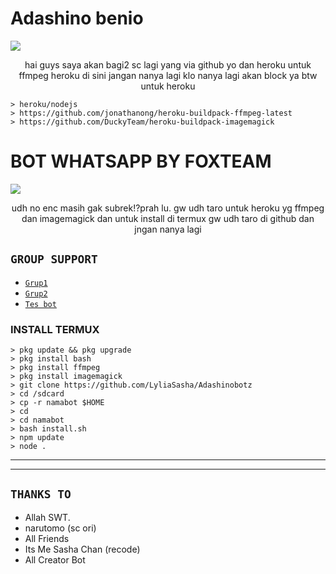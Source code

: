 # Adashino benio

<img src="https://user-images.githubusercontent.com/99161705/156725894-8d6cc9d8-f2e5-432e-89fc-671c784f9896.jpeg" />
<p align="center"> 
hai guys saya akan bagi2 sc lagi yang via github yo dan heroku untuk ffmpeg heroku di sini jangan nanya lagi klo nanya lagi akan block ya
btw untuk heroku

```
> heroku/nodejs
> https://github.com/jonathanong/heroku-buildpack-ffmpeg-latest
> https://github.com/DuckyTeam/heroku-buildpack-imagemagick
```

</p> 


# BOT WHATSAPP BY FOXTEAM

<img src="https://user-images.githubusercontent.com/99161705/156768301-f9710f70-6147-4a74-ac85-7bd5541961d8.jpeg" />
<p align="center"> 
udh no enc masih gak subrek!?prah lu. gw udh taro untuk heroku yg ffmpeg dan imagemagick dan untuk install di termux gw udh taro di github dan jngan nanya lagi

</p> 

## ```GROUP SUPPORT```

- [`Grup1`]( https://chat.whatsapp.com/GStM13Ktxr085ubmy1EMKN)
- [`Grup2`]( https://chat.whatsapp.com/FU9uGSY7ODW9spPWCJFmEP)
- [`Tes bot`]( https://chat.whatsapp.com/K11yetnP76dFSz3F6Qpnos)

### INSTALL TERMUX

```
> pkg update && pkg upgrade
> pkg install bash
> pkg install ffmpeg
> pkg install imagemagick
> git clone https://github.com/LyliaSasha/Adashinobotz
> cd /sdcard
> cp -r namabot $HOME
> cd
> cd namabot
> bash install.sh
> npm update
> node .
```

------

------ 

## `THANKS TO`

- Allah SWT.
- narutomo (sc ori)
- All Friends
- Its Me Sasha Chan (recode)
- All Creator Bot

